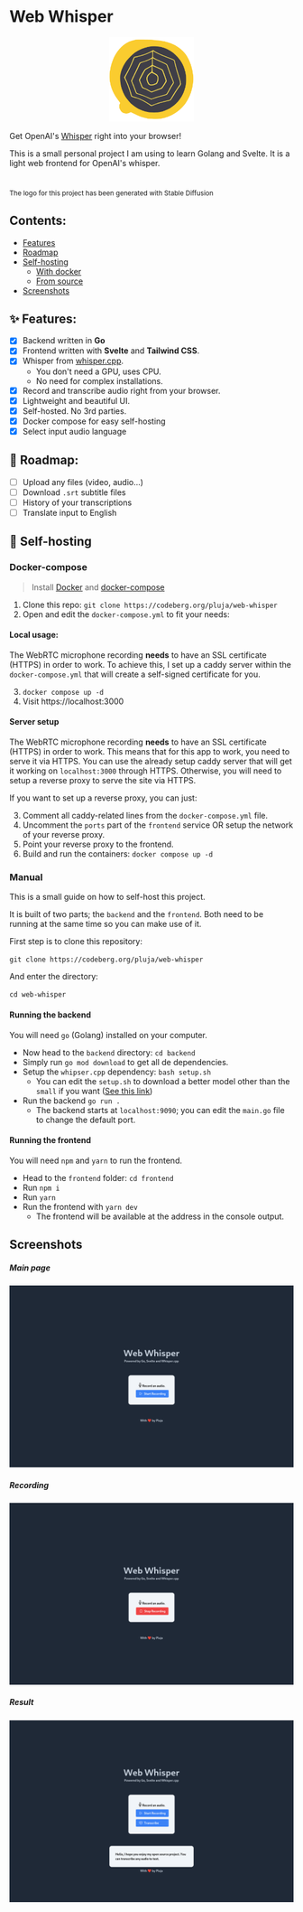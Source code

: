 # Web Whisper 

<p align="center"><img width="150" src="frontend/public/logo.webp"> </img></p>

Get OpenAI's [Whisper](https://github.com/openai/whisper) right into your browser!

This is a small personal project I am using to learn Golang and Svelte. It is a light web frontend for OpenAI's whisper.

<br>
<sub align="center">The logo for this project has been generated with Stable Diffusion</sub>

## Contents:

- [Features](#features)
- [Roadmap](#roadmap)
- [Self-hosting](#self-hosting)
    - [With docker](#docker-compose)
    - [From source](#manual)
- [Screenshots](#screenshots)

## ✨ Features:

- [x] Backend written in **Go**
- [x] Frontend written with **Svelte** and **Tailwind CSS**.
- [x] Whisper from [whisper.cpp](https://github.com/ggerganov/whisper.cpp).
    - You don't need a GPU, uses CPU.
    - No need for complex installations.
- [x] Record and transcribe audio right from your browser.
- [x] Lightweight and beautiful UI.
- [x] Self-hosted. No 3rd parties.
- [x] Docker compose for easy self-hosting
- [x] Select input audio language

## 🧭 Roadmap:

- [ ] Upload any files (video, audio...)
- [ ] Download `.srt` subtitle files
- [ ] History of your transcriptions
- [ ] Translate input to English

## 🪺 Self-hosting

### Docker-compose

> Install [Docker](https://docs.docker.com/engine/install/#server) and [docker-compose](https://docs.docker.com/compose/install/)

1. Clone this repo: `git clone https://codeberg.org/pluja/web-whisper`
2. Open and edit the `docker-compose.yml` to fit your needs:

#### Local usage:

The WebRTC microphone recording **needs** to have an SSL certificate (HTTPS) in order to work. To achieve this, I set up a caddy server within the `docker-compose.yml` that will create a self-signed certificate for you.

3. `docker compose up -d`
4. Visit https://localhost:3000

#### Server setup

The WebRTC microphone recording **needs** to have an SSL certificate (HTTPS) in order to work. This means that for this app to work, you need to serve it via HTTPS. You can use the already setup caddy server that will get it working on `localhost:3000` through HTTPS. Otherwise, you will need to setup a reverse proxy to serve the site via HTTPS.

If you want to set up a reverse proxy, you can just:

3. Comment all caddy-related lines from the `docker-compose.yml` file.
4. Uncomment the `ports` part of the `frontend` service OR setup the network of your reverse proxy.
5. Point your reverse proxy to the frontend.
6. Build and run the containers: `docker compose up -d`

### Manual

This is a small guide on how to self-host this project.

It is built of two parts; the `backend` and the `frontend`. Both need to be running at the same time so you can make use of it.

First step is to clone this repository:

`git clone https://codeberg.org/pluja/web-whisper`

And enter the directory:

`cd web-whisper`

#### Running the backend

You will need `go` (Golang) installed on your computer.

- Now head to the `backend` directory: `cd backend`
- Simply run `go mod download` to get all de dependencies.
- Setup the `whipser.cpp` dependency: `bash setup.sh`
    - You can edit the `setup.sh` to download a better model other than the `small` if you want ([See this link](https://github.com/ggerganov/whisper.cpp#more-audio-samples))
- Run the backend `go run .`
    - The backend starts at `localhost:9090`; you can edit the `main.go` file to change the default port.

#### Running the frontend

You will need `npm` and `yarn` to run the frontend.

- Head to the `frontend` folder: `cd frontend`
- Run `npm i`
- Run `yarn`
- Run the frontend with `yarn dev`
    - The frontend will be available at the address in the console output.

## Screenshots

##### Main page
![](misc/MainPage.png)

##### Recording
![](misc/Recording.png)

##### Result
![](misc/Transcribed.png)